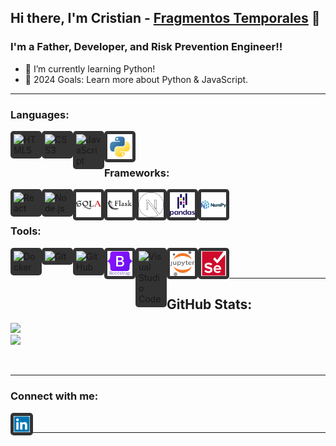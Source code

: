 ## Hi there, I'm Cristian - [Fragmentos Temporales][github] 👋 

### I'm a Father, Developer, and Risk Prevention Engineer!!
- 🌱 I’m currently learning Python!
- 🥅 2024 Goals: Learn more about Python & JavaScript.

<hr/>

### Languages:

<img align="left" alt="HTML5" width="40px" src="https://cdn.jsdelivr.net/gh/devicons/devicon/icons/html5/html5-original.svg" style="padding-right:10px; background-color: #333; padding: 5px; border-radius: 5px;" />
<img align="left" alt="CSS3" width="40px" src="https://cdn.jsdelivr.net/gh/devicons/devicon/icons/css3/css3-original.svg" style="padding-right:10px; background-color: #333; padding: 5px; border-radius: 5px;" />
<img align="left" alt="JavaScript" width="40px" src="https://cdn.jsdelivr.net/gh/devicons/devicon/icons/javascript/javascript-original.svg" style="padding-right:10px; background-color: #333; padding: 5px; border-radius: 5px;" />
<img align="left" alt="Python" width="40px" src="https://github.com/devicons/devicon/blob/v2.15.1/icons/python/python-original.svg" style="padding-right:10px; background-color: #333; padding: 5px; border-radius: 5px;" />

<br /><br />

### Frameworks:

<img align="left" alt="React" width="40px" src="https://cdn.jsdelivr.net/gh/devicons/devicon/icons/react/react-original.svg" style="padding-right:10px; background-color: #333; padding: 5px; border-radius: 5px;" />
<img align="left" alt="Node.js" width="40px" src="https://cdn.jsdelivr.net/gh/devicons/devicon/icons/nodejs/nodejs-original.svg" style="padding-right:10px; background-color: #333; padding: 5px; border-radius: 5px;" />
<img align="left" alt="SQL Alchemy" width="40px" src="https://github.com/devicons/devicon/blob/v2.15.1/icons/sqlalchemy/sqlalchemy-original.svg" style="padding-right:10px; background-color: #333; padding: 5px; border-radius: 5px;" />
<img align="left" alt="FLask" width="40px" src="https://github.com/devicons/devicon/blob/v2.15.1/icons/flask/flask-original-wordmark.svg" style="padding-right:10px; background-color: #333; padding: 5px; border-radius: 5px;" />
<img align="left" alt="Next.js" width="40px" src="https://github.com/devicons/devicon/blob/v2.15.1/icons/nextjs/nextjs-line.svg" style="padding-right:10px; background-color: #333; padding: 5px; border-radius: 5px;" />
<img align="left" alt="Pandas" width="40px" src="https://github.com/devicons/devicon/blob/v2.15.1/icons/pandas/pandas-original-wordmark.svg" style="padding-right:10px; background-color: #333; padding: 5px; border-radius: 5px;" />
<img align="left" alt="Numpy" width="40px" src="https://github.com/devicons/devicon/blob/v2.15.1/icons/numpy/numpy-original-wordmark.svg" style="padding-right:10px; background-color: #333; padding: 5px; border-radius: 5px;" />

<br /><br />

### Tools:

<img align="left" alt="Docker" width="40px" src="https://img.icons8.com/?size=512&id=TkG10j-DmXkU&format=png" style="padding-right:10px; background-color: #333; padding: 5px; border-radius: 5px;" />
<img align="left" alt="Git" width="40px" src="https://cdn.jsdelivr.net/gh/devicons/devicon/icons/git/git-original.svg" style="padding-right:10px; background-color: #333; padding: 5px; border-radius: 5px;" />
<img align="left" alt="GitHub" width="40px" src="https://user-images.githubusercontent.com/3369400/139447912-e0f43f33-6d9f-45f8-be46-2df5bbc91289.png" style="padding-right:10px; background-color: #333; padding: 5px; border-radius: 5px;" />
<img align="left" alt="Bootstrap" width="40px" src="https://github.com/devicons/devicon/blob/v2.15.1/icons/bootstrap/bootstrap-original-wordmark.svg" style="padding-right:10px; background-color: #333; padding: 5px; border-radius: 5px;" />
<img align="left" alt="Visual Studio Code" width="40px" src="https://cdn.jsdelivr.net/gh/devicons/devicon/icons/vscode/vscode-original.svg" style="padding-right:10px; background-color: #333; padding: 5px; border-radius: 5px;" />
<img align="left" alt="Jupyter" width="40px" src="https://github.com/devicons/devicon/blob/v2.15.1/icons/jupyter/jupyter-original-wordmark.svg" style="padding-right:10px; background-color: #333; padding: 5px; border-radius: 5px;" />
<img align="left" alt="Selenium" width="40px" src="https://github.com/devicons/devicon/blob/v2.15.1/icons/selenium/selenium-original.svg" style="padding-right:10px; background-color: #333; padding: 5px; border-radius: 5px;" />

<br /><br />

<hr/>

## GitHub Stats:
![](https://github-readme-streak-stats.herokuapp.com/?user=FragmentosTemporales&theme=highcontrast&hide_border=false)<br/>
![](https://github-readme-stats.vercel.app/api/top-langs/?username=FragmentosTemporales&theme=highcontrast&hide_border=false&include_all_commits=false&count_private=false&layout=compact)

[linkedin]: https://www.linkedin.com/in/fragmentostemporales
[github]: https://github.com/FragmentosTemporales
[instagram]: https://www.instagram.com/fragmentos_temporales/

<br />

<hr/>

### Connect with me:
[<img align="left" alt="linkedin" width="26px" src="https://github.com/devicons/devicon/blob/v2.15.1/icons/linkedin/linkedin-original.svg" style="padding-right:10px; background-color: #333; padding: 5px; border-radius: 5px;" />][linkedin]

<br />

<hr/>

